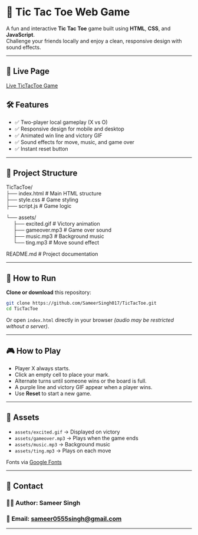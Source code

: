 # 🎯 Tic Tac Toe Web Game

A fun and interactive **Tic Tac Toe** game built using **HTML**, **CSS**, and **JavaScript**.  
Challenge your friends locally and enjoy a clean, responsive design with sound effects.

---

## 🔗 Live Page
[Live TicTacToe Game](https://mytictactoe-by-ss.netlify.app)
## 🛠 Features

- ✅ Two-player local gameplay (X vs O)  
- ✅ Responsive design for mobile and desktop  
- ✅ Animated win line and victory GIF  
- ✅ Sound effects for move, music, and game over  
- ✅ Instant reset button  

---

## 📂 Project Structure

TicTacToe/  
 ├── index.html # Main HTML structure  
 ├── style.css # Game styling  
 ├── script.js # Game logic  

 └── assets/  
 &nbsp;&nbsp;&nbsp;&nbsp; ├── excited.gif # Victory animation  
 &nbsp;&nbsp;&nbsp;&nbsp; ├── gameover.mp3 # Game over sound  
 &nbsp;&nbsp;&nbsp;&nbsp; ├── music.mp3 # Background music  
 &nbsp;&nbsp;&nbsp;&nbsp; └── ting.mp3 # Move sound effect  

 README.md # Project documentation  

---

## 🚀 How to Run

**Clone or download** this repository:  
```bash
git clone https://github.com/SameerSingh017/TicTacToe.git
cd TicTacToe
```

Or open `index.html` directly in your browser *(audio may be restricted without a server)*.

---

## 🎮 How to Play

- Player X always starts.  
- Click an empty cell to place your mark.  
- Alternate turns until someone wins or the board is full.  
- A purple line and victory GIF appear when a player wins.  
- Use **Reset** to start a new game.  

---

## 🎵 Assets

- `assets/excited.gif` → Displayed on victory  
- `assets/gameover.mp3` → Plays when the game ends  
- `assets/music.mp3` → Background music  
- `assets/ting.mp3` → Plays on each move  

Fonts via [Google Fonts](https://fonts.google.com/)

---
## 📮 Contact
### 👨‍💻 Author: Sameer Singh  
### 📧 Email: sameer0555singh@gmail.com  

---

